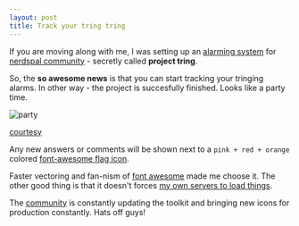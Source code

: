 ```yaml
---
layout: post
title: Track your tring tring
---
```


If you are moving along with me, I was setting up an [alarming system](http://blogx.nerdspal.com/tracking-trings/) for [nerdspal community](https://nerdspal.com/Account/League) - secretly called **project tring**.

So, the **so awesome news** is that you can start tracking your tringing alarms. In other way - the project is succesfully finished. Looks like a party time.

![party](http://assets.diylol.com/hfs/c61/318/ea7/resized/nuke-meme-generator-nuclear-physics-students-party-factor-10-10-a2ca5c.jpg?1325260241.jpg)

[courtesy](http://diylol.com/)

Any new answers or comments will be shown next to a `pink + red + orange` colored [font-awesome flag icon](http://fortawesome.github.io/Font-Awesome/icon/flag/).

Faster vectoring and fan-nism of [font awesome](http://fortawesome.github.io/Font-Awesome/icons/) made me choose it. The other good thing is that it doesn't forces [my own servers to load things](http://www.bootstrapcdn.com/#fontawesome_tab).

The [community](https://fortawesome.github.io/Font-Awesome/community/) is constantly updating the toolkit and bringing new icons for production constantly. Hats off guys!

